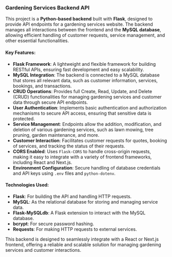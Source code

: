 ### Gardening Services Backend API

This project is a **Python-based backend** built with **Flask**, designed to provide API endpoints for a gardening services website. The backend manages all interactions between the frontend and the **MySQL database**, allowing efficient handling of customer requests, service management, and other essential functionalities.

#### Key Features:
- **Flask Framework**: A lightweight and flexible framework for building RESTful APIs, ensuring fast development and easy scalability.
- **MySQL Integration**: The backend is connected to a MySQL database that stores all relevant data, such as customer information, services, bookings, and transactions.
- **CRUD Operations**: Provides full Create, Read, Update, and Delete (CRUD) functionalities for managing gardening services and customer data through secure API endpoints.
- **User Authentication**: Implements basic authentication and authorization mechanisms to secure API access, ensuring that sensitive data is protected.
- **Service Management**: Endpoints allow the addition, modification, and deletion of various gardening services, such as lawn mowing, tree pruning, garden maintenance, and more.
- **Customer Interaction**: Facilitates customer requests for quotes, booking of services, and tracking the status of their requests.
- **CORS Enabled**: Uses `Flask-CORS` to handle cross-origin requests, making it easy to integrate with a variety of frontend frameworks, including React and Next.js.
- **Environment Configuration**: Secure handling of database credentials and API keys using `.env` files and `python-dotenv`.

#### Technologies Used:
- **Flask**: For building the API and handling HTTP requests.
- **MySQL**: As the relational database for storing and managing service data.
- **Flask-MySQLdb**: A Flask extension to interact with the MySQL database.
- **bcrypt**: For secure password hashing.
- **Requests**: For making HTTP requests to external services.

This backend is designed to seamlessly integrate with a React or Next.js frontend, offering a reliable and scalable solution for managing gardening services and customer interactions.

